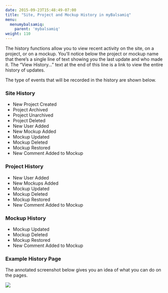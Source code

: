 ```yaml
---
date: 2015-09-23T15:48:49-07:00
title: "Site, Project and Mockup History in myBalsamiq"
menu:
  menumybalsamiq:
    parent: 'mybalsamiq'
weight: 110
---
```


The history functions allow you to view recent activity on the site, on a project, or on a mockup. You’ll notice below the project or mockup name that there’s a single line of text showing you the last update and who made it. The “View History…” text at the end of this line is a link to view the entire history of updates.

The type of events that will be recorded in the history are shown below.

### Site History

*   New Project Created
*   Project Archived
*   Project Unarchived
*   Project Deleted
*   New User Added
*   New Mockup Added
*   Mockup Updated
*   Mockup Deleted
*   Mockup Restored
*   New Comment Added to Mockup

### Project History

*   New User Added
*   New Mockups Added
*   Mockup Updated
*   Mockup Deleted
*   Mockup Restored
*   New Comment Added to Mockup

### Mockup History

*   Mockup Updated
*   Mockup Deleted
*   Mockup Restored
*   New Comment Added to Mockup

### Example History Page

The annotated screenshot below gives you an idea of what you can do on the pages.

![](http://media.balsamiq.com/img/support/docs/myb/project-history.png)
